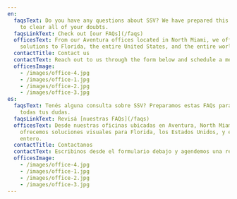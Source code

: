 ```yaml
---
en:
  faqsText: Do you have any questions about SSV? We have prepared this FAQ section
    to clear all of your doubts.
  faqsLinkText: Check out [our FAQs](/faqs)
  officesText: From our Aventura offices located in North Miami, we offer visual
    solutions to Florida, the entire United States, and the entire world.
  contactTitle: Contact us
  contactText: Reach out to us through the form below and schedule a meeting, or [email us](mailto:hello@sharpstudiovisuals.com).
  officesImage:
    - /images/office-4.jpg
    - /images/office-1.jpg
    - /images/office-2.jpg
    - /images/office-3.jpg
es:
  faqsText: Tenés alguna consulta sobre SSV? Preparamos estas FAQs para aclarar
    todas tus dudas.
  faqsLinkText: Revisá [nuestras FAQs](/faqs)
  officesText: Desde nuestras oficinas ubicadas en Aventura, North Miami,
    ofrecemos soluciones visuales para Florida, los Estados Unidos, y el mundo
    entero.
  contactTitle: Contactanos
  contactText: Escribinos desde el formulario debajo y agendemos una reunión, o envianos un [email](mailto:hello@sharpstudiovisuals.com).
  officesImage:
    - /images/office-4.jpg
    - /images/office-1.jpg
    - /images/office-2.jpg
    - /images/office-3.jpg
---
```

